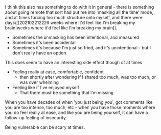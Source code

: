 I think this also has something to do with it in general - there is something about going remote that sort had put me into 'masking all the time' mode, and at times forcing too much structure onto myself, and there were days/[[202102212226 weeks where it'd feel like I'm breaking my brain|weeks where it'd feel like I'm breaking my brain]]. 


- Sometimes the unmasking has been intentional, and measured
- Sometimes it's been accidental
- Sometimes it's because I'm just so fried, and it's unintentional - but I don't really have an option

This does seem to have an interesting side effect though of at times

- Feeling really at ease, comfortable, confident 
	- then shortly after wondering if I shared too much, was too much, or was over whelming
- Feeling like if I've enjoyed myself
	- That there must be something that I'm missing

When you have decades of when 'you just being you', got comments like you are too intense, too much, etc - when you have those moments where you do feel really at ease, and like you are being yourself, it can have a follow-up feeling of insecurity.

Being vulnerable can be scary at times. 
